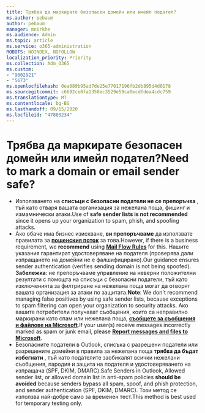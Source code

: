 ```yaml
---
title: Трябва да маркирате безопасен домейн или имейл подател?
ms.author: pebaum
author: pebaum
manager: mnirkhe
ms.audience: Admin
ms.topic: article
ms.service: o365-administration
ROBOTS: NOINDEX, NOFOLLOW
localization_priority: Priority
ms.collection: Adm_O365
ms.custom:
- "9002921"
- "5673"
ms.openlocfilehash: 0ea089b95ad7de25e77017196fb2db895d4d0178
ms.sourcegitcommit: c6692ce0fa1358ec3529e59ca0ecdfdea4cdc759
ms.translationtype: MT
ms.contentlocale: bg-BG
ms.lasthandoff: 09/15/2020
ms.locfileid: "47803234"
---
```

# <a name="need-to-mark-a-domain-or-email-sender-safe"></a><span data-ttu-id="b084c-102">Трябва да маркирате безопасен домейн или имейл подател?</span><span class="sxs-lookup"><span data-stu-id="b084c-102">Need to mark a domain or email sender safe?</span></span>

- <span data-ttu-id="b084c-103">Използването на **списъци с безопасни податели не се препоръчва** , тъй като отваря вашата организация за нежелана поща, фишинг и измамнически атаки.</span><span class="sxs-lookup"><span data-stu-id="b084c-103">Use of **safe sender lists is not recommended** since it opens up your organization to spam, phish, and spoofing attacks.</span></span>
- <span data-ttu-id="b084c-104">Ако обаче има бизнес изискване, **ви препоръчваме** да използвате правилата за **[пощенския поток](https://docs.microsoft.com/microsoft-365/security/office-365-security/create-safe-sender-lists-in-office-365?view=o365-worldwide#recommended-use-mail-flow-rules)** за това.</span><span class="sxs-lookup"><span data-stu-id="b084c-104">However, if there is a business requirement, we **recommend** using **[Mail Flow Rules](https://docs.microsoft.com/microsoft-365/security/office-365-security/create-safe-sender-lists-in-office-365?view=o365-worldwide#recommended-use-mail-flow-rules)** for this.</span></span> <span data-ttu-id="b084c-105">Нашите указания гарантират удостоверяване на подателя (проверява дали изпращането на домейни не е фалшифицирано).</span><span class="sxs-lookup"><span data-stu-id="b084c-105">Our guidance ensures sender authentication (verifies sending domain is not being spoofed).</span></span> <span data-ttu-id="b084c-106">**Забележка**: не препоръчваме управление на неверни положителни резултати с помощта на списъци с безопасни податели, тъй като изключенията за филтриране на нежелана поща могат да отворят вашата организация за атаки по защитата.</span><span class="sxs-lookup"><span data-stu-id="b084c-106">**Note**: We don't recommend managing false positives by using safe sender lists, because exceptions to spam filtering can open your organization to security attacks.</span></span> <span data-ttu-id="b084c-107">Ако вашите потребители получават съобщения, които са неправилно маркирани като спам или нежелана поща, **[съобщете за съобщения и файлове на Microsoft](https://protection.office.com/reportsubmission)**.</span><span class="sxs-lookup"><span data-stu-id="b084c-107">If your user(s) receive messages incorrectly marked as spam or junk email, please **[Report messages and files to Microsoft](https://protection.office.com/reportsubmission)**.</span></span>
- <span data-ttu-id="b084c-108">Безопасните податели в Outlook, списъка с разрешени податели или разрешените домейни в правила за нежелана поща **трябва да бъдат избегнати** , тъй като подателите заобикалят всички нежелани съобщения, пародия и защита на подателя и удостоверяването на изпращача (SPF, DKIM, DMARC).</span><span class="sxs-lookup"><span data-stu-id="b084c-108">Safe Senders in Outlook, Allowed sender list, or allowed domain list in anti-spam policies **should be avoided** because senders bypass all spam, spoof, and phish protection, and sender authentication (SPF, DKIM, DMARC).</span></span> <span data-ttu-id="b084c-109">Този метод се използва най-добре само за временен тест.</span><span class="sxs-lookup"><span data-stu-id="b084c-109">This method is best used for temporary testing only.</span></span>
